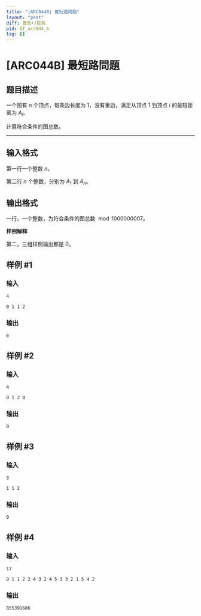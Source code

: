 ```yaml
---
title: "[ARC044B] 最短路問題"
layout: "post"
diff: 普及+/提高
pid: AT_arc044_b
tag: []
---
```


# [ARC044B] 最短路問題

## 题目描述

一个图有 $n$ 个顶点，每条边长度为 $1$，没有重边，满足从顶点 $1$ 到顶点 $i$ 的最短距离为 $A_i$。

计算符合条件的图总数。

------------

## 输入格式

第一行一个整数 $n$。

第二行 $n$ 个整数，分别为 $A_1$ 到 $A_n$。

## 输出格式

一行，一个整数，为符合条件的图总数 ${}\bmod1000000007$。

**样例解释**

第二，三组样例输出都是 $0$。

## 样例 #1

### 输入

```
4
0 1 1 2
```

### 输出

```
6
```

## 样例 #2

### 输入

```
4
0 1 2 0
```

### 输出

```
0
```

## 样例 #3

### 输入

```
3
1 1 2
```

### 输出

```
0
```

## 样例 #4

### 输入

```
17
0 1 1 2 2 4 3 2 4 5 3 3 2 1 5 4 2
```

### 输出

```
855391686
```

